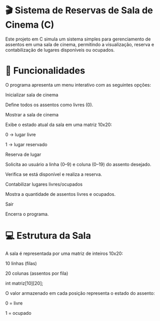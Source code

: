 # 🎬 Sistema de Reservas de Sala de Cinema (C)

Este projeto em C simula um sistema simples para gerenciamento de assentos em uma sala de cinema, permitindo a visualização, reserva e contabilização de lugares disponíveis ou ocupados.

# 🧠 Funcionalidades

O programa apresenta um menu interativo com as seguintes opções:

Inicializar sala de cinema

Define todos os assentos como livres (0).

Mostrar a sala de cinema

Exibe o estado atual da sala em uma matriz 10x20:

0 → lugar livre

1 → lugar reservado

Reserva de lugar

Solicita ao usuário a linha (0–9) e coluna (0–19) do assento desejado.

Verifica se está disponível e realiza a reserva.

Contabilizar lugares livres/ocupados

Mostra a quantidade de assentos livres e ocupados.

Sair

Encerra o programa.

# 💻 Estrutura da Sala

A sala é representada por uma matriz de inteiros 10x20:

10 linhas (filas)

20 colunas (assentos por fila)

int matriz[10][20];


O valor armazenado em cada posição representa o estado do assento:

0 = livre

1 = ocupado
